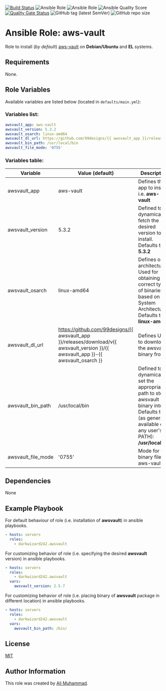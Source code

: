 [![Build Status](https://travis-ci.com/darkwizard242/ansible-role-awsvault.svg?branch=master)](https://travis-ci.com/darkwizard242/ansible-role-awsvault) ![Ansible Role](https://img.shields.io/ansible/role/47488?color=dark%20green%20) ![Ansible Role](https://img.shields.io/ansible/role/d/47488?label=role%20downloads) ![Ansible Quality Score](https://img.shields.io/ansible/quality/47488?label=ansible%20quality%20score) [![Quality Gate Status](https://sonarcloud.io/api/project_badges/measure?project=ansible-role-awsvault&metric=alert_status)](https://sonarcloud.io/dashboard?id=ansible-role-awsvault) ![GitHub tag (latest SemVer)](https://img.shields.io/github/tag/darkwizard242/ansible-role-awsvault?label=release) ![GitHub repo size](https://img.shields.io/github/repo-size/darkwizard242/ansible-role-awsvault?color=orange&style=flat-square)

# Ansible Role: aws-vault

Role to install (_by default_) [aws-vault](https://github.com/99designs/aws-vault) on **Debian/Ubuntu** and **EL** systems.

## Requirements

None.

## Role Variables

Available variables are listed below (located in `defaults/main.yml`):

### Variables list:

```yaml
awsvault_app: aws-vault
awsvault_version: 5.3.2
awsvault_osarch: linux-amd64
awsvault_dl_url: https://github.com/99designs/{{ awsvault_app }}/releases/download/v{{ awsvault_version }}/{{ awsvault_app }}-{{ awsvault_osarch }}
awsvault_bin_path: /usr/local/bin
awsvault_file_mode: '0755'
```

### Variables table:

Variable           | Value (default)                                                                                                                      | Description
------------------ | ------------------------------------------------------------------------------------------------------------------------------------ | ----------------------------------------------------------------------------------------------------------------------------------------------------------
awsvault_app       | aws-vault                                                                                                                            | Defines the app to install i.e. **aws-vault**
awsvault_version   | 5.3.2                                                                                                                                | Defined to dynamically fetch the desired version to install. Defaults to: **5.3.2**
awsvault_osarch    | linux-amd64                                                                                                                          | Defines os architecture. Used for obtaining the correct type of binaries based on OS System Architecture. Defaults to: **linux-amd64**
awsvault_dl_url    | <https://github.com/99designs/{{> awsvault_app }}/releases/download/v{{ awsvault_version }}/{{ awsvault_app }}-{{ awsvault_osarch }} | Defines URL to download the awsvault binary from.
awsvault_bin_path  | /usr/local/bin                                                                                                                       | Defined to dynamically set the appropriate path to store awsvault binary into. Defaults to (as generally available on any user's PATH): **/usr/local/bin**
awsvault_file_mode | '0755'                                                                                                                               | Mode for the binary file of aws-vault.

## Dependencies

None

## Example Playbook

For default behaviour of role (i.e. installation of **awsvault**) in ansible playbooks.

```yaml
- hosts: servers
  roles:
    - darkwizard242.awsvault
```

For customizing behavior of role (i.e. specifying the desired **awsvault** version) in ansible playbooks.

```yaml
- hosts: servers
  roles:
    - darkwizard242.awsvault
  vars:
    awsvault_version: 2.5.7
```

For customizing behavior of role (i.e. placing binary of **awsvault** package in different location) in ansible playbooks.

```yaml
- hosts: servers
  roles:
    - darkwizard242.awsvault
  vars:
    awsvault_bin_path: /bin/
```

## License

[MIT](https://github.com/darkwizard242/ansible-role-awsvault/blob/master/LICENSE)

## Author Information

This role was created by [Ali Muhammad](https://www.linkedin.com/in/ali-muhammad-759791130/).
